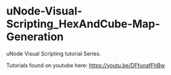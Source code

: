 # uNode-Visual-Scripting_HexAndCube-Map-Generation
uNode Visual Scripting tutorial Series.

Tutorials found on youtube here: https://youtu.be/DFfuoafFhBw
